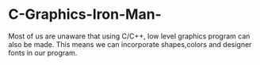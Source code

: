 # C-Graphics-Iron-Man-
Most of us are unaware that using C/C++, low level graphics program can also be made. This means we can incorporate shapes,colors and designer fonts in our program. 
